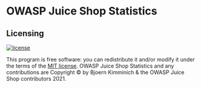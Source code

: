 # OWASP Juice Shop Statistics

## Licensing

[![license](https://img.shields.io/github/license/juice-shop/juicy-statistics.svg)](LICENSE)

This program is free software: you can redistribute it and/or modify it
under the terms of the [MIT license](LICENSE). OWASP Juice Shop
Statistics and any contributions are Copyright © by Bjoern Kimminich & the OWASP Juice Shop contributors
2021\.
